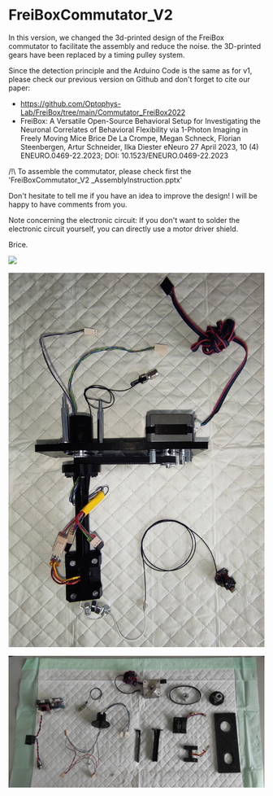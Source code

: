 # FreiBoxCommutator_V2

In this version, we changed the 3d-printed design of the FreiBox commutator to facilitate the assembly and reduce the noise. the 3D-printed gears have been replaced by a timing pulley system.

Since the detection principle and the Arduino Code is the same as for v1, please check our previous version on Github and don't forget to cite our paper:
- https://github.com/Optophys-Lab/FreiBox/tree/main/Commutator_FreiBox2022
- FreiBox: A Versatile Open-Source Behavioral Setup for Investigating the Neuronal Correlates of Behavioral Flexibility via 1-Photon Imaging in Freely Moving Mice
Brice De La Crompe, Megan Schneck, Florian Steenbergen, Artur Schneider, Ilka Diester
eNeuro 27 April 2023, 10 (4) ENEURO.0469-22.2023; DOI: 10.1523/ENEURO.0469-22.2023

/!\ To assemble the commutator, please check first the 'FreiBoxCommutator_V2 _AssemblyInstruction.pptx'

Don't hesitate to tell me if you have an idea to improve the design! I will be happy to have comments from you.

Note concerning the electronic circuit:
If you don't want to solder the electronic circuit yourself, you can directly use a motor driver shield.

Brice.









![](FreiBoxActiveCommutator_V2_Assembly.gif)






![](FreiBox_Commutator_V2.jpg)






![](PartOverview.jpg)

